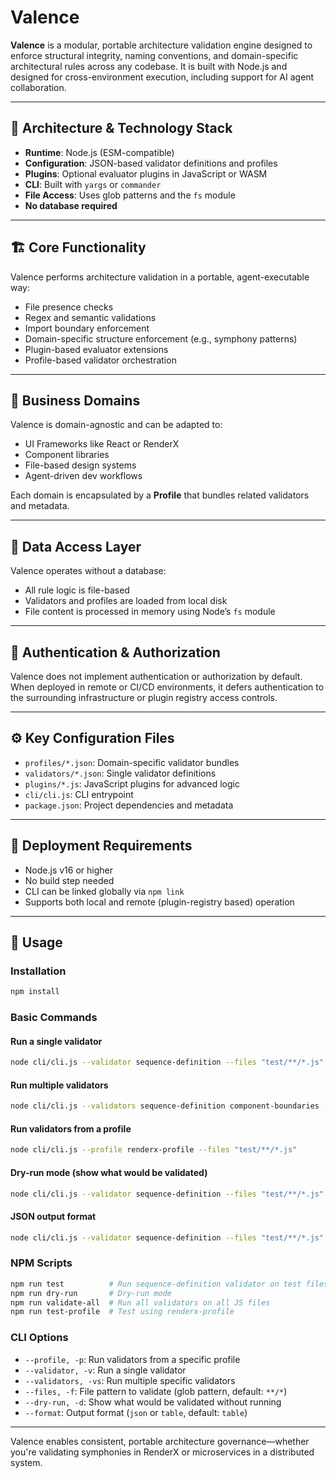 # Valence

**Valence** is a modular, portable architecture validation engine designed to enforce structural integrity, naming conventions, and domain-specific architectural rules across any codebase. It is built with Node.js and designed for cross-environment execution, including support for AI agent collaboration.

---

## 🧠 Architecture & Technology Stack

- **Runtime**: Node.js (ESM-compatible)
- **Configuration**: JSON-based validator definitions and profiles
- **Plugins**: Optional evaluator plugins in JavaScript or WASM
- **CLI**: Built with `yargs` or `commander`
- **File Access**: Uses glob patterns and the `fs` module
- **No database required**

---

## 🏗️ Core Functionality

Valence performs architecture validation in a portable, agent-executable way:

- File presence checks
- Regex and semantic validations
- Import boundary enforcement
- Domain-specific structure enforcement (e.g., symphony patterns)
- Plugin-based evaluator extensions
- Profile-based validator orchestration

---

## 💼 Business Domains

Valence is domain-agnostic and can be adapted to:

- UI Frameworks like React or RenderX
- Component libraries
- File-based design systems
- Agent-driven dev workflows

Each domain is encapsulated by a **Profile** that bundles related validators and metadata.

---

## 💾 Data Access Layer

Valence operates without a database:

- All rule logic is file-based
- Validators and profiles are loaded from local disk
- File content is processed in memory using Node’s `fs` module

---

## 🔐 Authentication & Authorization

Valence does not implement authentication or authorization by default. When deployed in remote or CI/CD environments, it defers authentication to the surrounding infrastructure or plugin registry access controls.

---

## ⚙️ Key Configuration Files

- `profiles/*.json`: Domain-specific validator bundles
- `validators/*.json`: Single validator definitions
- `plugins/*.js`: JavaScript plugins for advanced logic
- `cli/cli.js`: CLI entrypoint
- `package.json`: Project dependencies and metadata

---

## 🚀 Deployment Requirements

- Node.js v16 or higher
- No build step needed
- CLI can be linked globally via `npm link`
- Supports both local and remote (plugin-registry based) operation

---

## 📖 Usage

### Installation
```bash
npm install
```

### Basic Commands

#### Run a single validator
```bash
node cli/cli.js --validator sequence-definition --files "test/**/*.js"
```

#### Run multiple validators
```bash
node cli/cli.js --validators sequence-definition component-boundaries --files "**/*.js"
```

#### Run validators from a profile
```bash
node cli/cli.js --profile renderx-profile --files "test/**/*.js"
```

#### Dry-run mode (show what would be validated)
```bash
node cli/cli.js --validator sequence-definition --files "test/**/*.js" --dry-run
```

#### JSON output format
```bash
node cli/cli.js --validator sequence-definition --files "test/**/*.js" --format json
```

### NPM Scripts
```bash
npm run test          # Run sequence-definition validator on test files
npm run dry-run       # Dry-run mode
npm run validate-all  # Run all validators on all JS files
npm run test-profile  # Test using renderx-profile
```

### CLI Options
- `--profile, -p`: Run validators from a specific profile
- `--validator, -v`: Run a single validator
- `--validators, -vs`: Run multiple specific validators
- `--files, -f`: File pattern to validate (glob pattern, default: `**/*`)
- `--dry-run, -d`: Show what would be validated without running
- `--format`: Output format (`json` or `table`, default: `table`)

---

Valence enables consistent, portable architecture governance—whether you're validating symphonies in RenderX or microservices in a distributed system.